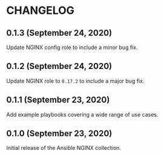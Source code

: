 # CHANGELOG

## 0.1.3 (September 24, 2020)

Update NGINX config role to include a minor bug fix.

## 0.1.2 (September 24, 2020)

Update NGINX role to `0.17.2` to include a major bug fix.

## 0.1.1 (September 23, 2020)

Add example playbooks covering a wide range of use cases.

## 0.1.0 (September 23, 2020)

Initial release of the Ansible NGINX collection.
